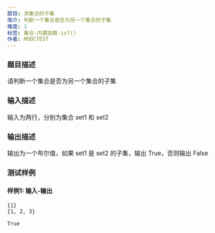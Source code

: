 ```yaml
---
题目: 求集合的子集
简介: 判断一个集合是否为另一个集合的子集
难度: 1
标签: 集合-内置函数-is?()
作者: MOOCTEST
---
```


### 题目描述

请判断一个集合是否为另一个集合的子集

### 输入描述

输入为两行，分别为集合 set1 和 set2

### 输出描述

输出为一个布尔值，如果 set1 是 set2 的子集，输出 True，否则输出 False

### 测试样例

#### 样例1: 输入-输出

```
{1}
{1, 2, 3}
```

```
True
```
